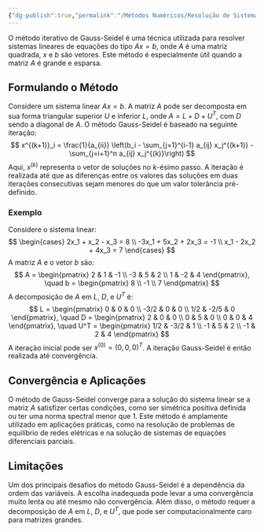 ```yaml
---
{"dg-publish":true,"permalink":"/Métodos Numéricos/Resolução de Sistemas Lineares/Método de Gauss-Seidel/","created":"2025-05-20T13:30:13.844-03:00"}
---
```



O método iterativo de Gauss-Seidel é uma técnica utilizada para resolver sistemas lineares de equações do tipo $Ax = b$, onde $A$ é uma matriz quadrada, $x$ e $b$ são vetores. Este método é especialmente útil quando a matriz $A$ é grande e esparsa.

## Formulando o Método

Considere um sistema linear $Ax = b$. A matriz $A$ pode ser decomposta em sua forma triangular superior $U$ e inferior $L$, onde $A = L + D + U^T$, com $D$ sendo a diagonal de $A$. O método Gauss-Seidel é baseado na seguinte iteração:
$$
x^{(k+1)}_i = \frac{1}{a_{ii}} \left(b_i - \sum_{j=1}^{i-1} a_{ij} x_j^{(k+1)} - \sum_{j=i+1}^n a_{ij} x_j^{(k)}\right)
$$
Aqui, $x^{(k)}$ representa o vetor de soluções no $k$-ésimo passo. A iteração é realizada até que as diferenças entre os valores das soluções em duas iterações consecutivas sejam menores do que um valor tolerância pré-definido.

### Exemplo

Considere o sistema linear:
$$
\begin{cases}
2x_1 + x_2 - x_3 = 8 \\
-3x_1 + 5x_2 + 2x_3 = -1 \\
x_1 - 2x_2 + 4x_3 = 7
\end{cases}
$$
A matriz $A$ e o vetor $b$ são:
$$
A = \begin{pmatrix}
2 & 1 & -1 \\
-3 & 5 & 2 \\
1 & -2 & 4
\end{pmatrix}, \quad b = \begin{pmatrix} 8 \\ -1 \\ 7 \end{pmatrix}
$$
A decomposição de $A$ em $L$, $D$, e $U^T$ é:
$$
L = \begin{pmatrix}
0 & 0 & 0 \\
-3/2 & 0 & 0 \\
1/2 & -2/5 & 0
\end{pmatrix}, \quad D = \begin{pmatrix}
2 & 0 & 0 \\
0 & 5 & 0 \\
0 & 0 & 4
\end{pmatrix}, \quad U^T = \begin{pmatrix}
1/2 & -3/2 & 1 \\
-1 & 5 & 2 \\
-1 & 2 & 4
\end{pmatrix}
$$
A iteração inicial pode ser $x^{(0)} = (0, 0, 0)^T$. A iteração Gauss-Seidel é então realizada até convergência.

## Convergência e Aplicações

O método de Gauss-Seidel converge para a solução do sistema linear se a matriz $A$ satisfizer certas condições, como ser simétrica positiva definida ou ter uma norma spectral menor que 1. Este método é amplamente utilizado em aplicações práticas, como na resolução de problemas de equilíbrio de redes elétricas e na solução de sistemas de equações diferenciais parciais.

## Limitações

Um dos principais desafios do método Gauss-Seidel é a dependência da ordem das variáveis. A escolha inadequada pode levar a uma convergência muito lenta ou até mesmo não convergência. Além disso, o método requer a decomposição de $A$ em $L$, $D$, e $U^T$, que pode ser computacionalmente caro para matrizes grandes.
